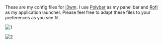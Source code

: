 These are my config files for [i3wm](https://i3wm.org/). I use [Polybar](https://github.com/polybar/polybar) as my panel bar and [Rofi](https://github.com/davatorium/rofi) as my application launcher. Please feel free to adapt these files to your preferences as you see fit.  

![1](https://github.com/ycatsh/dotfiles/assets/91330011/af476b98-c046-45c4-bc79-bb59900ca5c3)  
  
![2](https://github.com/ycatsh/dotfiles/assets/91330011/69fb02ed-8178-4ced-828e-fad6926ce419)

